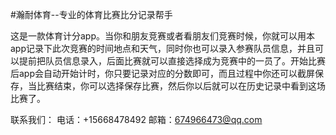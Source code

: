 #瀚耐体育--专业的体育比赛比分记录帮手

这是一款体育计分app。当你和朋友竞赛或者看朋友们竞赛时候，你就可以用本app记录下此次竞赛的时间地点和天气，同时你也可以录入参赛队员信息，并且可以提前把队员信息录入，后面比赛就可以直接选择成为竞赛中的一员了。开始比赛后app会自动开始计时，你只要记录对应的分数即可，而且过程中你还可以截屏保存，当比赛结束，你可以选择保存比赛，然后你以后就可以在历史记录中看到这场比赛了。

联系我们： 电话：+15668478492 邮箱：674966473@qq.com
